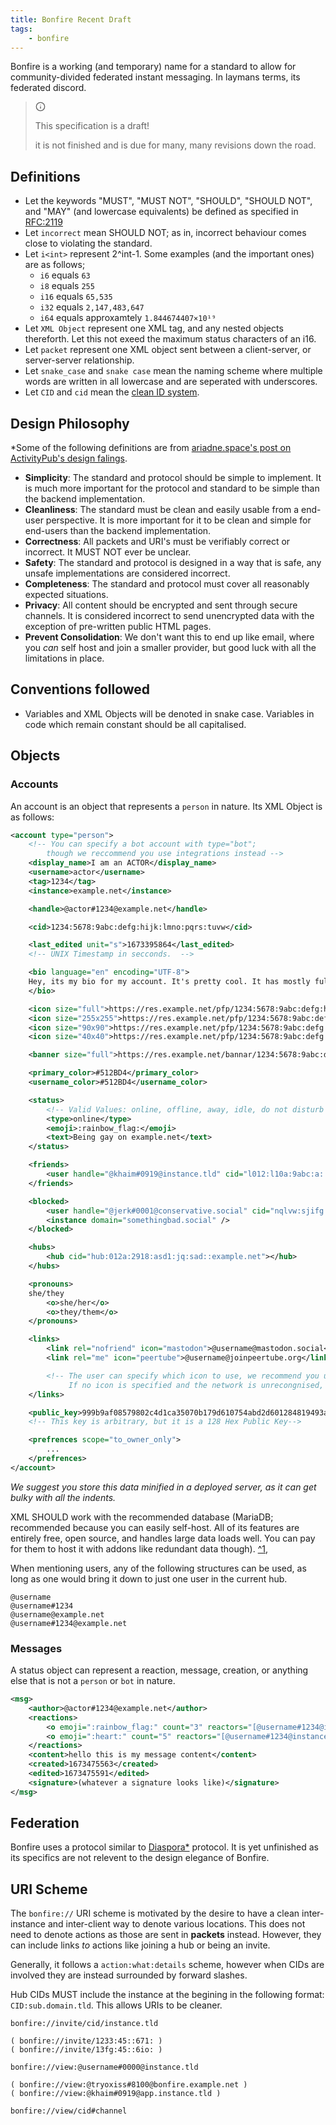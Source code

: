```yaml
---
title: Bonfire Recent Draft
tags: 
    - bonfire
---
```


Bonfire is a working (and temporary) name for a standard to allow for community-divided federated instant messaging. In laymans terms, its federated discord. 

<blockquote class="callout callout--info">
    <!-- <svg src="/_shared-content/lucide/alert-triangle.svg" color="red"></svg> -->
    <div class="callout__header">
        <svg xmlns="http://www.w3.org/2000/svg" width="16" height="16" viewBox="0 0 24 24" fill="none" stroke="currentColor" stroke-width="2" stroke-linecap="round" stroke-linejoin="round" class="lucide-info"><circle cx="12" cy="12" r="10"></circle><line x1="12" y1="16" x2="12" y2="12"></line><line x1="12" y1="8" x2="12.01" y2="8"></line></svg>
        <p>This specification is a draft!</p>
    </div>
    <p>it is not finished and is due for many, many revisions down the road. </p>
</blockquote>

## Definitions

- Let the keywords "MUST", "MUST NOT", "SHOULD", "SHOULD NOT", and "MAY" (and lowercase equivalents) be defined as specified in [RFC:2119](https://www.rfc-editor.org/rfc/rfc2119)
- Let `incorrect` mean SHOULD NOT; as in, incorrect behaviour comes close to violating the standard. 
- Let `i<int>` represent 2^int-1. Some examples (and the important ones) are as follows;
    - `i6` equals `63`
    - `i8` equals `255`
    - `i16` equals `65,535`
    - `i32` equals `2,147,483,647`
    - `i64` equals approxamtely `1.844674407×10¹⁹`
- Let `XML Object` represent one XML tag, and any nested objects thereforth. Let this not exeed the maximum status characters of an i16. 
- Let `packet` represent one XML object sent between a client-server, or server-server relationship. 
- Let `snake_case` and `snake case` mean the naming scheme where multiple words are written in all lowercase and are seperated with underscores.
- Let `CID` and `cid` mean the [clean ID system](/specs/cid/recent/).

## Design Philosophy 

*Some of the following definitions are from [ariadne.space's post on ActivityPub's design falings](https://ariadne.space/2019/01/07/activitypub-the-worse-is-better-approach-to-federated-social-networking/).

- **Simplicity**: The standard and protocol should be simple to implement. It is much more important for the protocol and standard to be simple than the backend implementation. 
- **Cleanliness**: The standard must be clean and easily usable from a end-user perspective. It is more important for it to be clean and simple for end-users than the backend implementation. 
- **Correctness**: All packets and URI's must be verifiably correct or incorrect. It MUST NOT ever be unclear. 
- **Safety**: The standard and protocol is designed in a way that is safe, any unsafe implementations are considered incorrect. 
- **Completeness**: The standard and protocol must cover all reasonably expected situations. 
- **Privacy**: All content should be encrypted and sent through secure channels. It is considered incorrect to send unencrypted data with the exception of pre-written public HTML pages. 
- **Prevent Consolidation**: We don't want this to end up like email, where you *can* self host and join a smaller provider, but good luck with all the limitations in place.

## Conventions followed

- Variables and XML Objects will be denoted in snake case. Variables in code which remain constant should be all capitalised. 

## Objects

### Accounts

An account is an object that represents a `person` in nature. Its XML Object is as follows: 

```xml
<account type="person">
    <!-- You can specify a bot account with type="bot"; 
        though we reccommend you use integrations instead -->
    <display_name>I am an ACTOR</display_name>
    <username>actor</username>
    <tag>1234</tag>
    <instance>example.net</instance>

    <handle>@actor#1234@example.net</handle>

    <cid>1234:5678:9abc:defg:hijk:lmno:pqrs:tuvw</cid>

    <last_edited unit="s">1673395864</last_edited>
    <!-- UNIX Timestamp in secconds.  -->

    <bio language="en" encoding="UTF-8">
    Hey, its my bio for my account. It's pretty cool. It has mostly full **markdown** and :emoji: support!
    </bio>

    <icon size="full">https://res.example.net/pfp/1234:5678:9abc:defg:hijk:lmno:pqrs:tuvw:0001.png</icon>
    <icon size="255x255">https://res.example.net/pfp/1234:5678:9abc:defg:hijk:lmno:pqrs:tuvw:0001@255px.png</icon>
    <icon size="90x90">https://res.example.net/pfp/1234:5678:9abc:defg:hijk:lmno:pqrs:tuvw:0001@90px.png</icon>
    <icon size="40x40">https://res.example.net/pfp/1234:5678:9abc:defg:hijk:lmno:pqrs:tuvw:0001@40px.png</icon>

    <banner size="full">https://res.example.net/bannar/1234:5678:9abc:defg:hijk:lmno:pqrs:tuvw:0001.png</banner>

    <primary_color>#512BD4</primary_color>
    <username_color>#512BD4</username_color>

    <status>
        <!-- Valid Values: online, offline, away, idle, do not disturb -->
        <type>online</type>
        <emoji>:rainbow_flag:</emoji>
        <text>Being gay on example.net</text>
    </status>

    <friends>
        <user handle="@khaim#0919@instance.tld" cid="l012:l10a:9abc:a::nl:pqrs:92" nickname="Khaim :heart:" />
    </friends>

    <blocked>
        <user handle="@jerk#0001@conservative.social" cid="nqlvw:sjifg:yo7h:zh9p:dhya:fg9vwc:q553:fg71c" />
        <instance domain="somethingbad.social" />
    </blocked>

    <hubs>
        <hub cid="hub:012a:2918:asd1:jq:sad::example.net"></hub>
    </hubs>

    <pronouns>
    she/they
        <o>she/her</o>
        <o>they/them</o>
    </pronouns>

    <links>
        <link rel="nofriend" icon="mastodon">@username@mastodon.social</link> <!-- UNVERIFIED accounts. They get verified by linking to thier bonfire account publicly onthe linked account.-->
        <link rel="me" icon="peertube">@username@joinpeertube.org</link> <!-- This is VERIFIED because it has rel="me" -->

        <!-- The user can specify which icon to use, we recommend you use https://simpleicons.org for the icons.
             If no icon is specified and the network is unrecongnised, use the favicon instead -->
    </links>

    <public_key>999b9af08579802c4d1ca35070b179d610754abd2d601284819493a55e9ce760e1bc9b8adc6f9592311546f88f43237c65577ca7db95919945e63bfbb241b7b6</public_key>
    <!-- This key is arbitrary, but it is a 128 Hex Public Key-->

    <prefrences scope="to_owner_only">
        ...
    </prefrences>
</account>
```
*We suggest you store this data minified in a deployed server, as it can get bulky with all the indents.*

XML SHOULD work with the recommended database (MariaDB; recommended because you can easily self-host. All of its features are entirely free, open source, and handles large data loads well. You can pay for them to host it with addons like redundant data though). [^1](https://mariadb.com/kb/en/what-data-type-should-i-use-to-store-xml-natively-in-the-database/), 

When mentioning users, any of the following structures can be used, as long as one would bring it down to just one user in the current hub. 

```plaintext
@username
@username#1234
@username@example.net
@username#1234@example.net
```

### Messages

A status object can represent a reaction, message, creation, or anything else that is not a `person` or `bot` in nature.

```xml
<msg>
    <author>@actor#1234@example.net</author>
    <reactions>
        <o emoji=":rainbow_flag:" count="3" reactors="[@username#1234@instance.tld, @othername#0919@instance.tld, @actor#8008@example.net]"/>
        <o emoji=":heart:" count="5" reactors="[@username#1234@instance.tld, @othername#0919@instance.tld, @actor#8008@example.net], @purr#8888@kitties.social, @neko#1111, @kitties.social"/>
    </reactions>
    <content>hello this is my message content</content>
    <created>1673475563</created>
    <edited>1673475591</edited>
    <signature>(whatever a signature looks like)</signature>
</msg>
```

## Federation 

Bonfire uses a protocol similar to [Diaspora*](https://diaspora.github.io/diaspora_federation/federation/magicsig.html) protocol. It is yet unfinished as its specifics are not relevent to the design elegance of Bonfire. 

## URI Scheme

The `bonfire://` URI scheme is motivated by the desire to have a clean inter-instance and inter-client way to denote various locations. This does not need to denote actions as those are sent in __packets__ instead. However, they can include links *to* actions like joining a hub or being an invite. 

Generally, it follows a `action:what:details` scheme, however when CIDs are involved they are instead surrounded by forward slashes. 

Hub CIDs MUST include the instance at the begining in the following format: `CID:sub.domain.tld`. This allows URIs to be cleaner. 

```
bonfire://invite/cid/instance.tld

( bonfire://invite/1233:45::671: )
( bonfire://invite/13fg:45::6io: )

bonfire://view:@username#0000@instance.tld

( bonfire://view:@tryoxiss#8100@bonfire.example.net )
( bonfire://view:@khaim#0919@app.instance.tld )

bonfire://view/cid#channel
```
